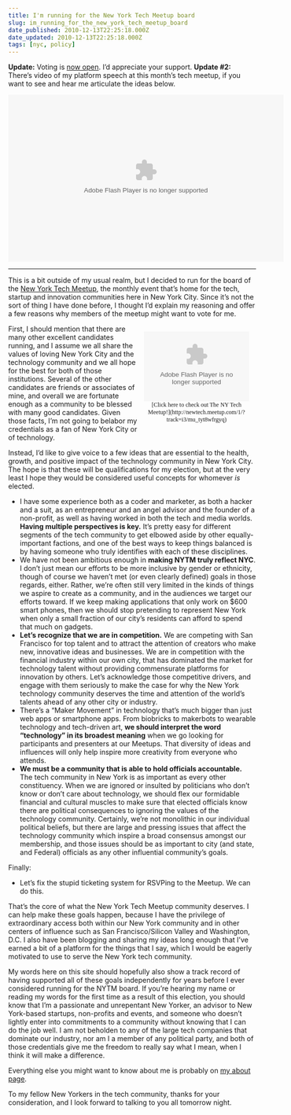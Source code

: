 ```yaml
---
title: I'm running for the New York Tech Meetup board
slug: im_running_for_the_new_york_tech_meetup_board
date_published: 2010-12-13T22:25:18.000Z
date_updated: 2010-12-13T22:25:18.000Z
tags: [nyc, policy]
---
```


**Update:** Voting is [now open](http://vote.nytm.org/). I’d appreciate your support.
**Update #2:** There’s video of my platform speech at this month’s tech meetup, if you want to see and hear me articulate the ideas below.

<object class="imgcenter" classid="clsid:D27CDB6E-AE6D-11cf-96B8-444553540000" height="340" id="lsplayer" width="560"><param name="movie" value="http://cdn.livestream.com/grid/LSPlayer.swf?channel=nytechmeetup&clip=pla_f6883df2-8d7d-4cc7-8a0c-7030ece942b9&autoPlay=false"></param><param name="allowScriptAccess" value="always"></param><param name="allowFullScreen" value="true"></param><embed allowfullscreen="true" allowscriptaccess="always" height="340" name="lsplayer" src="http://cdn.livestream.com/grid/LSPlayer.swf?channel=nytechmeetup&clip=pla_f6883df2-8d7d-4cc7-8a0c-7030ece942b9&autoPlay=false" type="application/x-shockwave-flash" width="560" wmode="transparent"></embed></object>

---

This is a bit outside of my usual realm, but I decided to run for the board of the [New York Tech Meetup](http://nytm.org/), the monthly event that’s home for the tech, startup and innovation communities here in New York City. Since it’s not the sort of thing I have done before, I thought I’d explain my reasoning and offer a few reasons why members of the meetup might want to vote for me.

<div style="text-align: center; width: 214px; font-family: tahoma, verdana, sans serif; font-size: 12px; float: right; padding : 14px;"><embed height="142" pluginspage="http://www.macromedia.com/go/getflashplayer" src="http://www.meetup.com/swf/membership_badge.swf?chapterid=176399" type="application/x-shockwave-flash" width="214"></embed>  
[Click here to check out  
The NY Tech Meetup!](http://newtech.meetup.com/1/?track=i3/mu_tyt8wfrgyq)</div>

First, I should mention that there are many other excellent candidates running, and I assume we all share the values of loving New York City and the technology community and we all hope for the best for both of those institutions. Several of the other candidates are friends or associates of mine, and overall we are fortunate enough as a community to be blessed with many good candidates. Given those facts, I’m not going to belabor my credentials as a fan of New York City or of technology.

Instead, I’d like to give voice to a few ideas that are essential to the health, growth, and positive impact of the technology community in New York City. The hope is that these will be qualifications for my election, but at the very least I hope they would be considered useful concepts for whomever *is* elected.

- I have some experience both as a coder and marketer, as both a hacker and a suit, as an entrepreneur and an angel advisor and the founder of a non-profit, as well as having worked in both the tech and media worlds. **Having multiple perspectives is key.** It’s pretty easy for different segments of the tech community to get elbowed aside by other equally-important factions, and one of the best ways to keep things balanced is by having someone who truly identifies with each of these disciplines.
- We have not been ambitious enough in **making NYTM truly reflect NYC**. I don’t just mean our efforts to be more inclusive by gender or ethnicity, though of course we haven’t met (or even clearly defined) goals in those regards, either. Rather, we’re often still very limited in the kinds of things we aspire to create as a community, and in the audiences we target our efforts toward. If we keep making applications that only work on $600 smart phones, then we should stop pretending to represent New York when only a small fraction of our city’s residents can afford to spend that much on gadgets.
- **Let’s recognize that we are in competition.** We are competing with San Francisco for top talent and to attract the attention of creators who make new, innovative ideas and businesses. We are in competition with the financial industry within our own city, that has dominated the market for technology talent without providing commensurate platforms for innovation by others. Let’s acknowledge those competitive drivers, and engage with them seriously to make the case for why the New York technology community deserves the time and attention of the world’s talents ahead of any other city or industry.
- There’s a “Maker Movement” in technology that’s much bigger than just web apps or smartphone apps. From biobricks to makerbots to wearable technology and tech-driven art, **we should interpret the word “technology” in its broadest meaning** when we go looking for participants and presenters at our Meetups. That diversity of ideas and influences will only help inspire more creativity from everyone who attends.
- **We must be a community that is able to hold officials accountable.** The tech community in New York is as important as every other constituency. When we are ignored or insulted by politicians who don’t know or don’t care about technology, we should flex our formidable financial and cultural muscles to make sure that elected officials know there are political consequences to ignoring the values of the technology community. Certainly, we’re not monolithic in our individual political beliefs, but there are large and pressing issues that affect the technology community which inspire a broad consensus amongst our membership, and those issues should be as important to city (and state, and Federal) officials as any other influential community’s goals.

Finally:

- Let’s fix the stupid ticketing system for RSVPing to the Meetup. We can do this.

That’s the core of what the New York Tech Meetup community deserves. I can help make these goals happen, because I have the privilege of extraordinary access both within our New York community and in other centers of influence such as San Francisco/Silicon Valley and Washington, D.C. I also have been blogging and sharing my ideas long enough that I’ve earned a bit of a platform for the things that I say, which I would be eagerly motivated to use to serve the New York tech community.

My words here on this site should hopefully also show a track record of having supported all of these goals independently for years before I ever considered running for the NYTM board. If you’re hearing my name or reading my words for the first time as a result of this election, you should know that I’m a passionate and unrepentant New Yorker, an advisor to New York-based startups, non-profits and events, and someone who doesn’t lightly enter into commitments to a community without knowing that I can do the job well. I am not beholden to any of the large tech companies that dominate our industry, nor am I a member of any political party, and both of those credentials give me the freedom to really say what I mean, when I think it will make a difference.

Everything else you might want to know about me is probably on [my about page](/about).

To my fellow New Yorkers in the tech community, thanks for your consideration, and I look forward to talking to you all tomorrow night.
